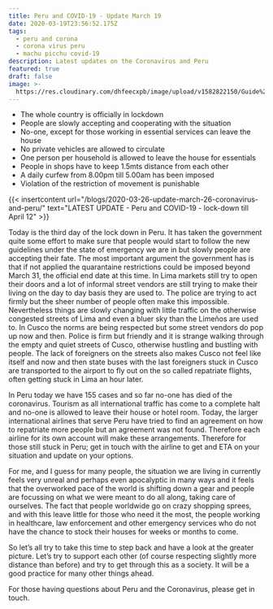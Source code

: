 ```yaml
---
title: Peru and COVID-19 - Update March 19
date: 2020-03-19T23:56:52.175Z
tags:
  - peru and corona
  - corona virus peru
  - machu picchu covid-19
description: Latest updates on the Coronavirus and Peru
featured: true
draft: false
image: >-
  https://res.cloudinary.com/dhfeecxpb/image/upload/v1582822150/Guide%20To%20Machu%20Picchu%20Featured%20articles/coronavirus_tbjsvq.png
---
```

* The whole country is officially in lockdown
* People are slowly accepting and cooperating with the situation
* No-one, except for those working in essential services can leave the house
* No private vehicles are allowed to circulate
* One person per household is allowed to leave the house for essentials
* People in shops have to keep 1.5mts distance from each other
* A daily curfew from 8.00pm till 5.00am has been imposed
* Violation of the restriction of movement is punishable

{{< insertcontent url="/blogs/2020-03-26-update-march-26-coronavirus-and-peru/" text="LATEST UPDATE - Peru and COVID-19 - lock-down till April 12" >}}

Today is the third day of the lock down in Peru. It has taken the government quite some effort to make sure that people would start to follow the new guidelines under the state of emergency we are in but slowly people are accepting their fate. The most important argument the government has is that if not applied the quarantaine restrictions could be imposed beyond March 31, the official end date at this time. In Lima markets still try to open their doors and a lot of informal street vendors are still trying to make their living on the day to day basis they are used to. The police are trying to act firmly but the sheer number of people often make this impossible. Nevertheless things are slowly changing with little traffic on the otherwise congested streets of Lima and even a bluer sky than the Limeños are used to. In Cusco the norms are being respected but some street vendors do pop up now and then. Police is firm but friendly and it is strange walking through the empty and quiet streets of Cusco, otherwise hustling and bustling with people. The lack of foreigners on the streets also makes Cusco not feel like itself and now and then state buses with the last foreigners stuck in Cusco are transported to the airport to fly out on the so called repatriate flights, often getting stuck in Lima an hour later.

In Peru today we have 155 cases and so far no-one has died of the coronavirus. Tourism as all international traffic has come to a complete halt and no-one is allowed to leave their house or hotel room. Today, the larger international airlines that serve Peru have tried to find an agreement on how to repatriate more people but an agreement was not found. Therefore each airline for its own account will make these arrangements. Therefore for those still stuck in Peru; get in touch with the airline to get and ETA on your situation and update on your options.

For me, and I guess for many people, the situation we are living in currently feels very unreal and perhaps even apocalyptic in many ways and it feels that the overworked pace of the world is shifting down a gear and people are focussing on what we were meant to do all along, taking care of ourselves. The fact that people worldwide go on crazy shopping sprees, and with this leave little for those who need it the most, the people working in healthcare, law enforcement and other emergency services who do not have the chance to stock their houses for weeks or months to come.

So let’s all try to take this time to step back and have a look at the greater picture. Let’s try to support each other (of course respecting slightly more distance than before) and try to get through this as a society. It will be a good practice for many other things ahead.

For those having questions about Peru and the Coronavirus, please get in touch.